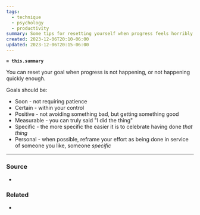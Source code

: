 ```yaml
---
tags:
  - technique
  - psychology
  - productivity
summary: Some tips for resetting yourself when progress feels horribly fleeting despite large effort.
created: 2023-12-06T20:10-06:00
updated: 2023-12-06T20:15-06:00
---
```

**`= this.summary`**

You can reset your goal when progress is not happening, or not happening quickly enough. 

Goals should be:
- Soon - not requiring patience 
- Certain - within your control
- Positive - not avoiding something bad, but getting something good
- Measurable - you can truly said "I did the thing"
- Specific - the more specific the easier it is to celebrate having done *that thing*
- Personal - when possible, reframe your effort as being done in service of someone you like, someone *specific* 

---
### Source
- 

### Related
- 